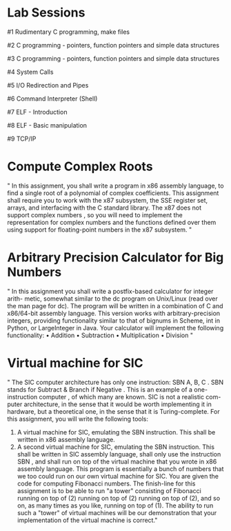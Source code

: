# Lab Sessions

#1	    Rudimentary C programming, make files

#2	    C programming - pointers, function pointers and simple data structures

#3	   C programming - pointers, function pointers and simple data structures

#4	    System Calls

#5	    I/O Redirection and Pipes

#6	    Command Interpreter (Shell)

#7	    ELF - Introduction

#8	    ELF - Basic manipulation

#9	    TCP/IP

# Compute Complex Roots
" In this assignment, you shall write a program in x86 assembly language, to
find a single root of a polynomial of
complex
coefficients.
This assignment shall require you to work with the x87 subsystem, the
SSE register set, arrays, and interfacing with the C standard library. The
x87 does not support
complex numbers
, so you will need to implement the
representation for complex numbers and the functions defined over them
using support for floating-point numbers in the x87 subsystem. "

# Arbitrary Precision Calculator for Big Numbers

" In this assignment you shall write a postfix-based calculator for integer arith-
metic, somewhat similar to the dc program on Unix/Linux (read over the man page for dc).
The program will be written in a combination of C and x86/64-bit assembly language.
This version works with arbitrary-precision integers, providing functionality similar to that of bignums in Scheme, int in Python,
or LargeInteger in Java.
Your calculator will implement the following functionality:
•
Addition
•
Subtraction
•
Multiplication
•
Division "

# Virtual machine for SIC
" The SIC computer architecture has only one instruction:
SBN A, B, C
.
SBN
stands for
Subtract  &  Branch  if  Negative
.  This is an example of a
one-
instruction computer
, of which many are known. SIC is not a realistic com-
puter architecture, in the sense that it would be worth implementing it in
hardware, but a theoretical one, in the sense that it is Turing-complete.
For this assignment, you will write the following tools:
1. A virtual machine for SIC, emulating the
SBN
instruction. This shall
be written in x86 assembly language.
2. A second virtual machine for SIC, emulating the
SBN
instruction. This
shall be written in SIC assembly language, shall only use the instruction
SBN
, and shall run on top of the virtual machine that you wrote in x86
assembly language. This program is essentially a bunch of numbers
that we too could run on our own virtual machine for SIC.
You are given the code for computing Fibonacci numbers.
The finish-line for this assignment is to be able to run "a tower" consisting
of Fibonacci running on top of (2) running on top of (2) running on top of
(2), and so on, as many times as you like, running on top of (1). The ability
to run such a "tower" of virtual machines will be our demonstration that
your implementation of the virtual machine is correct."


